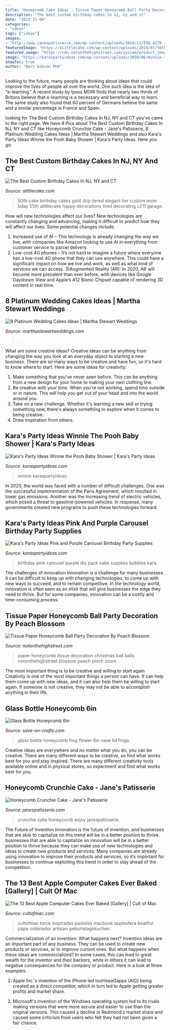 ```yaml
---
title: "Honeycomb Cake Ideas : Tissue Paper Honeycomb Ball Party Decoration By Peach Blossom"
description: "The best custom birthday cakes in nj, ny and ct"
date: "2022-11-04"
categories:
- "ideas"
tags: ["ideas"]
images:
- "http://www.janespatisserie.com/wp-content/uploads/2016/11/IMG_4279.jpg"
featuredImage: "https://alittlecake.com/wp-content/uploads/2019/03/50th-Birthday-cake.jpg"
featured_image: "https://cdn.notonthehighstreet.com/system/product_images/images/000/871/847/original_tissue-honeycomb-balls.jpg"
image: "https://karaspartyideas.com/wp-content/uploads/2020/06/Winnie-the-Pooh-Baby-Shower-via-Karas-Party-Ideas-KarasPartyIdeas.com15.jpeg"
ShowToc: true
author: "Bart Gibson PhD"
---
```



Looking to the future, many people are thinking about ideas that could improve the lives of people all over the world. One such idea is the idea of "e-learning." A recent study by Ipsos MORI finds that nearly two thirds of Britons believe that e-learning is a necessary and beneficial way to learn. The same study also found that 60 percent of Germans believe the same and a similar percentage in France and Spain. 

	

		
looking for The Best Custom Birthday Cakes In NJ, NY and CT you've came to the right page. We have 8 Pics about The Best Custom Birthday Cakes In NJ, NY and CT like Honeycomb Crunchie Cake - Jane&#039;s Patisserie, 8 Platinum Wedding Cakes Ideas | Martha Stewart Weddings and also Kara&#039;s Party Ideas Winnie the Pooh Baby Shower | Kara&#039;s Party Ideas. Here you go:
		
    
## The Best Custom Birthday Cakes In NJ, NY And CT

<img loading=lazy src="https://alittlecake.com/wp-content/uploads/2019/03/50th-Birthday-cake.jpg" onerror="this.onerror=null;this.src='https://tse2.mm.bing.net/th?id=OIP.yF8twPxbCFhFLxSjj_gEfQHaKS&amp;pid=15.1';" alt="The Best Custom Birthday Cakes In NJ, NY and CT">

_Source: alittlecake.com_

>50th cake birthday cakes gold drip tiered elegant tier custom mom bday 55th alittlecake happy decorations tired decorating c211 garage. 

	

How will new technologies affect our lives?
New technologies are constantly changing and advancing, making it difficult to predict how they will affect our lives. Some potential changes include: 
1) Increased use of AI – This technology is already changing the way we live, with companies like Amazon looking to use AI in everything from customer service to parcel delivery. 
2) Low-cost 4G phones – It’s not hard to imagine a future where everyone has a low-cost 4G phone that they can use anywhere. This could have a significant impact on how we live and work, as well as what kind of services we can access. 
3)Augmented Reality (AR): In 2020, AR will become more prevalent than ever before, with devices like Google Daydream View and Apple’s A12 Bionic Chipset capable of rendering 3D content in real time.

    
## 8 Platinum Wedding Cakes Ideas | Martha Stewart Weddings

<img loading=lazy src="https://assets.marthastewartweddings.com/styles/wmax-520-highdpi/d18/cake-9-376-d111517/cake-9-376-d111517_vert.jpg?itok=JNvNuXE7" onerror="this.onerror=null;this.src='https://tse1.mm.bing.net/th?id=OIP.5dCFZkmL0QOkXVT0nPZN-gHaJQ&amp;pid=15.1';" alt="8 Platinum Wedding Cakes Ideas | Martha Stewart Weddings">

_Source: marthastewartweddings.com_

>. 

	

What are some creative ideas?
Creative ideas can be anything from changing the way you look at an everyday object to starting a new business. There are so many ways to be creative and have fun, so it's hard to know where to start. Here are some ideas for creativity: 
1. Make something that you've never seen before. This can be anything from a new design for your home to making your own clothing line. 
2. Be creative with your time. When you're not working, spend time outside or in nature. This will help you get out of your head and into the world around you. 
3. Take on a new challenge. Whether it's learning a new skill or trying something new, there's always something to explore when it comes to being creative. 
4. Draw inspiration from others.

    
## Kara&#039;s Party Ideas Winnie The Pooh Baby Shower | Kara&#039;s Party Ideas

<img loading=lazy src="https://karaspartyideas.com/wp-content/uploads/2020/06/Winnie-the-Pooh-Baby-Shower-via-Karas-Party-Ideas-KarasPartyIdeas.com15.jpeg" onerror="this.onerror=null;this.src='https://tse4.mm.bing.net/th?id=OIP.X7N-MzyUCMlenr4GsJJq2gHaJQ&amp;pid=15.1';" alt="Kara&#039;s Party Ideas Winnie the Pooh Baby Shower | Kara&#039;s Party Ideas">

_Source: karaspartyideas.com_

>winnie karaspartyideas. 

	

In 2020, the world was faced with a number of difficult challenges. One was the successful implementation of the Paris Agreement, which resulted in lower gas emissions. Another was the increasing trend of electric vehicles, which posed a threat to gasoline-powered vehicles. In response, many governments created new programs to push these technologies forward. 

    
## Kara&#039;s Party Ideas Pink And Purple Carousel Birthday Party Supplies

<img loading=lazy src="http://www.karaspartyideas.com/wp-content/uploads/2013/05/Pink-and-Purple-Carousel-Party-3.jpg" onerror="this.onerror=null;this.src='https://tse3.mm.bing.net/th?id=OIP.zxgHVHTtLWZFtU9N7cgEEgHaLH&amp;pid=15.1';" alt="Kara&#039;s Party Ideas Pink and Purple Carousel Birthday Party Supplies">

_Source: karaspartyideas.com_

>birthday pink carousel purple diy pack cake supplies bubbles kara. 

	

The challenges of innovation
Innovation is a challenge for many businesses. It can be difficult to keep up with changing technologies, to come up with new ways to succeed, and to remain competitive. In the technology world, innovation is often seen as an elixir that will give businesses the edge they need to thrive. But for some companies, innovation can be a costly and time-consuming process.

    
## Tissue Paper Honeycomb Ball Party Decoration By Peach Blossom

<img loading=lazy src="https://cdn.notonthehighstreet.com/system/product_images/images/000/871/847/original_tissue-honeycomb-balls.jpg" onerror="this.onerror=null;this.src='https://tse3.mm.bing.net/th?id=OIP.RJy_CKGKQ_IEz1MvkvCscQHaHa&amp;pid=15.1';" alt="Tissue Paper Honeycomb Ball Party Decoration By Peach Blossom">

_Source: notonthehighstreet.com_

>paper honeycomb tissue decoration christmas ball balls notonthehighstreet blossom peach pinch zoom. 

	

The most important thing is to be creative and willing to start again
Creativity is one of the most important things a person can have. It can help them come up with new ideas, and it can also help them be willing to start again. If someone is not creative, they may not be able to accomplish anything in their life.

    
## Glass Bottle Honeycomb 6in

<img loading=lazy src="https://d28xhcgddm1buq.cloudfront.net/product-images/glass-bottle-honeycomb-6-1.jpg" onerror="this.onerror=null;this.src='https://tse3.mm.bing.net/th?id=OIP._3-Mj56ZSrMM4wHEL7chMgHaLE&amp;pid=15.1';" alt="Glass Bottle Honeycomb 6in">

_Source: save-on-crafts.com_

>glass bottle honeycomb frog flower 6in vase lid frogs. 

	

Creative ideas are everywhere and no matter what you do, you can be creative. There are many different ways to be creative, so find what works best for you and stay inspired. There are many different creativity tools available online and in physical stores, so experiment and find what works best for you.

    
## Honeycomb Crunchie Cake - Jane&#039;s Patisserie

<img loading=lazy src="http://www.janespatisserie.com/wp-content/uploads/2016/11/IMG_4279.jpg" onerror="this.onerror=null;this.src='https://tse4.mm.bing.net/th?id=OIP.9e5KzUxXYvOm_6JEVZVLWAHaLH&amp;pid=15.1';" alt="Honeycomb Crunchie Cake - Jane&#039;s Patisserie">

_Source: janespatisserie.com_

>crunchie cake honeycomb enjoy janespatisserie. 

	

The Future of Invention
Innovation is the future of invention, and businesses that are able to capitalize on this trend will be in a better position to thrive. businesses that are able to capitalize on innovation will be in a better position to thrive because they can make use of new technologies and ideas to create new products and services. Many companies are already using innovation to improve their products and services, so it’s important for businesses to continue exploiting this trend in order to stay ahead of the competition.

    
## The 13 Best Apple Computer Cakes Ever Baked [Gallery] | Cult Of Mac

<img loading=lazy src="https://cdn.cultofmac.com/wp-content/uploads/2013/04/Screen-Shot-2013-04-01-at-1.10.54-PM.jpg" onerror="this.onerror=null;this.src='https://tse2.mm.bing.net/th?id=OIP.y1v7lQ5xK5qKblMwUo60_gHaHL&amp;pid=15.1';" alt="The 13 Best Apple Computer Cakes Ever Baked [Gallery] | Cult of Mac">

_Source: cultofmac.com_

>cultofmac trece inspiradas pasteles macbook applesfera beatiful papa ordenador artisian geburtstagskuchen. 

	

Commercialization of an invention: What happens next?
Invention ideas are an important part of any business. They can be used to create new products or services, or to improve current ones. But what happens when these ideas are commercialized? In some cases, this can lead to great wealth for the inventor and their backers, while in others it can lead to negative consequences for the company or product. Here is a look at three examples:
1. Apple Inc.'s invention of the iPhone led toohlseaGapps (AIG) being created as a direct competitor, which in turn led to Apple getting greater profits and market share.

2. Microsoft's invention of the Windows operating system led to its rivals making versions that were more secure and easier to use than the original versions. This caused a decline in Redmond's market share and caused some criticism from users who felt they had not been given a fair chance.

